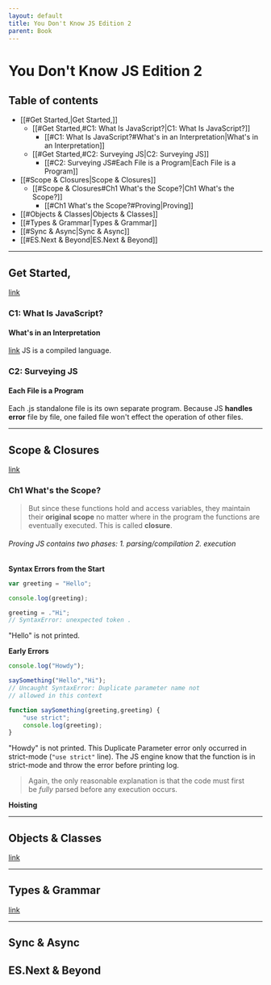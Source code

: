 ```yaml
---
layout: default
title: You Don't Know JS Edition 2
parent: Book
---
```


# You Don't Know JS Edition 2

## Table of contents
- [[#Get Started,|Get Started,]]
	- [[#Get Started,#C1: What Is JavaScript?|C1: What Is JavaScript?]]
		- [[#C1: What Is JavaScript?#What's in an Interpretation|What's in an Interpretation]]
	- [[#Get Started,#C2: Surveying JS|C2: Surveying JS]]
		- [[#C2: Surveying JS#Each File is a Program|Each File is a Program]]
- [[#Scope & Closures|Scope & Closures]]
	- [[#Scope & Closures#Ch1 What's the Scope?|Ch1 What's the Scope?]]
		- [[#Ch1 What's the Scope?#Proving|Proving]]
- [[#Objects & Classes|Objects & Classes]]
- [[#Types & Grammar|Types & Grammar]]
- [[#Sync & Async|Sync & Async]]
- [[#ES.Next & Beyond|ES.Next & Beyond]]

---

## Get Started,
[link](https://github.com/getify/You-Dont-Know-JS/blob/2nd-ed/get-started/README.md)
### C1: What Is JavaScript?
#### What's in an Interpretation 
[link](https://github.com/getify/You-Dont-Know-JS/blob/2nd-ed/get-started/ch1.md#whats-in-an-interpretation)
JS is a compiled language.

### C2: Surveying JS
#### Each File is a Program

Each .js standalone file is its own separate program. Because JS **handles error** file by file, one failed file won't effect the operation of other files.

---

## Scope & Closures
[link](https://github.com/getify/You-Dont-Know-JS/blob/2nd-ed/scope-closures/README.md)
### Ch1 What's the Scope?
> But since these functions hold and access variables, they maintain their **original scope** no matter where in the program the functions are eventually executed. This is called **closure**.
###### Proving JS contains two phases: 1. parsing/compilation 2. execution
**Syntax Errors from the Start**
```js
var greeting = "Hello";

console.log(greeting);

greeting = ."Hi";
// SyntaxError: unexpected token .
```
"Hello" is not printed.

**Early Errors**
```js
console.log("Howdy");

saySomething("Hello","Hi");
// Uncaught SyntaxError: Duplicate parameter name not
// allowed in this context

function saySomething(greeting,greeting) {
    "use strict";
    console.log(greeting);
}
```
"Howdy" is not printed. This Duplicate Parameter error only occurred in strict-mode (`"use strict"` line). 
The JS engine know that the function is in strict-mode and throw the error before printing log.
>Again, the only reasonable explanation is that the code must first be _fully_ parsed before any execution occurs.

**Hoisting**
              


---

## Objects & Classes
[link](https://github.com/getify/You-Dont-Know-JS/blob/2nd-ed/objects-classes/README.md)

---

## Types & Grammar
[link](https://github.com/getify/You-Dont-Know-JS/blob/2nd-ed/types-grammar/README.md)

---

## Sync & Async


## ES.Next & Beyond